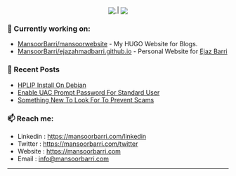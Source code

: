 <p align="center"><a href="https://github.com/anuraghazra/github-readme-stats">
  <img align="center" src="https://github-readme-stats.vercel.app/api?username=MansoorBarri&show_icons=true&theme=dark&hide_border=true" />
</a> | <a href="https://github.com/anuraghazra/github-readme-stats"><img align="center" src="https://github-readme-stats.vercel.app/api/top-langs/?username=MansoorBarri&layout=compact&theme=dark&hide_border=true" /></a></p>

### 👷 Currently working on: 
- [MansoorBarri/mansoorwebsite](https://github.com/MansoorBarri/website.git) - My HUGO Website for Blogs.
- [MansoorBarri/ejazahmadbarri.github.io](https://github.com/mansoorbarri/ejazahmadbarri.github.io) - Personal Website for [Ejaz Barri](https://www.linkedin.com/in/ejazahmadbarri017/)

### 📰 Recent Posts

- [HPLIP Install On Debian](https://mansoorbarri.com/how-to/hplip-debian/)
- [Enable UAC Prompt Password For Standard User](https://mansoorbarri.com/how-to/enable-uac/)
- [Something New To Look For To Prevent Scams](https://mansoorbarri.com/articles/rotl-scams/)



### 📫 Reach me:
  - Linkedin  : <https://mansoorbarri.com/linkedin>
  - Twitter   : <https://mansoorbarri.com/twitter>
  - Website   : <https://mansoorbarri.com>
  - Email     : [info@mansoorbarri.com](mailto:info@mansoorbarri.com)


---
